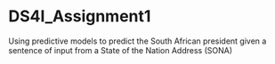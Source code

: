 # DS4I_Assignment1
Using predictive models to predict the South African president given a sentence of input from a State of the Nation Address (SONA)

